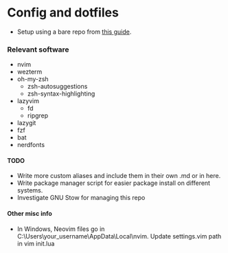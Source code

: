 # Config and dotfiles

- Setup using a bare repo from [this guide](https://www.atlassian.com/git/tutorials/dotfiles).

### Relevant software

- nvim
- wezterm
- oh-my-zsh
  - zsh-autosuggestions
  - zsh-syntax-highlighting
- lazyvim
  - fd
  - ripgrep
- lazygit
- fzf
- bat
- nerdfonts

#### TODO

- Write more custom aliases and include them in their own .md or in here.
- Write package manager script for easier package install on different systems.
- Investigate GNU Stow for managing this repo

#### Other misc info

- In Windows, Neovim files go in C:\Users\your_username\AppData\Local\nvim. Update settings.vim path in vim init.lua
